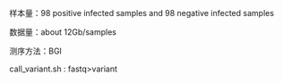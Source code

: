样本量：98 positive infected samples and 98 negative infected samples

数据量：about 12Gb/samples

测序方法：BGI

call_variant.sh : fastq>variant
